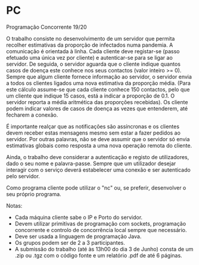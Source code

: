 # PC
Programação Concorrente 19/20

O trabalho consiste no desenvolvimento de um servidor que permita recolher estimativas da proporção de infectados numa pandemia.  A comunicação é orientada à linha. Cada cliente deve registar-se (passo efetuado uma única vez por cliente) e autenticar-se para se ligar ao servidor. De seguida, o servidor aguarda que o cliente indique quantos casos de doença este conhece nos seus contactos (valor inteiro >= 0). Sempre que algum cliente fornece informação ao servidor, o servidor envia a todos os clientes ligados uma nova estimativa da proporção média. (Para este cálculo assume-se que cada cliente conhece 150 contactos, pelo que um cliente que indique 15 casos, está a indicar a proporção de 0.1. O servidor reporta a média aritmética das proporções recebidas). Os cliente podem indicar valores de casos de doença as vezes que entenderem, até fecharem a conexão.

É importante realçar que as notificações são assíncronas e os clientes devem receber estas mensagens mesmo sem estar a fazer pedidos ao servidor. Por outras palavras, não se deve assumir que o servidor só envia estimativas globais como resposta a uma nova operação remota do cliente.

Ainda, o trabalho deve considerar a autenticação e registo de utilizadores, dado o seu nome e palavra-passe. Sempre que um utilizador desejar interagir com o serviço deverá estabelecer uma conexão e ser autenticado pelo servidor.

Como programa cliente pode utilizar o "nc" ou, se preferir, desenvolver o seu próprio programa.

Notas:

- Cada máquina cliente sabe o IP e Porto do servidor.
- Devem utilizar primitivas de programação com sockets, programação concorrente
e controlo de concorrência local sempre que necessário.
- Deve ser usada a linguagem de programação Java.
- Os grupos podem ser de 2 a 3 participantes.
- A submissão do trabalho (até às 13h00 do dia 3 de Junho) consta de um .zip
ou .tgz com o código fonte e um relatório .pdf de até 6 páginas. 

